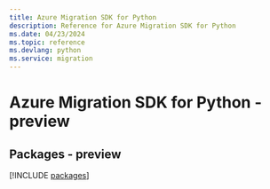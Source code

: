 ```yaml
---
title: Azure Migration SDK for Python
description: Reference for Azure Migration SDK for Python
ms.date: 04/23/2024
ms.topic: reference
ms.devlang: python
ms.service: migration
---
```

# Azure Migration SDK for Python - preview
## Packages - preview
[!INCLUDE [packages](migration-index.md)]